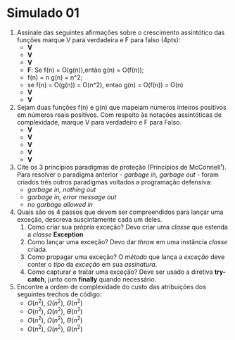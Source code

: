 # Simulado 01

1. Assinale das seguintes afirmações sobre o crescimento assintótico das funções marque V para verdadeira e F  para falso (4pts):
	- **V**
	- **V**
	- **V**
	- **F**: Se f(n) = O(g(n)),então g(n) = O(f(n));
	- f(n) = n g(n) = n^2;
	- se f(n) = O(g(n)) = O(n^2), entao g(n) = O(f(n)) = O(n)
	- **V**
	- **V**
2. Sejam duas funções f(n) e g(n) que mapeiam números inteiros positivos em números reais positivos. Com respeito às notações assintóticas de complexidade, marque V para verdadeiro e F para Falso.
	- **V**
	- **V**
	- **V**
	- **V**
	- **V**
3. Cite os 3 princípios paradigmas de proteção (Princípios de McConnell¹).
	Para resolver o paradigma anterior - *garbage in, garbage out* - foram criados três outros paradigmas voltados a programação defensiva:
	- *garbage in, nothing out*
	- *garbage in, error message out*
	- *no garbage allowed in*
4. Quais são os 4 passos que devem ser compreendidos para lançar uma exceção, descreva suscintamente cada um deles. 
	1. Como criar sua própria exceção?
		Devo criar uma *classe* que estenda a *classe* **Exception** 
	2. Como lançar uma exceção?
		Devo dar *throw* em uma instância *classe* criada.
	3. Como propagar uma exceção?
		O *método* que lança a *exceção* deve conter o *tipo* da *exceção* em sua *assinatura*.
	4. Como capturar e tratar uma exceção?
		Deve ser usado a diretiva **try-catch**, junto com **finally** quando necessário.
5. Encontre a ordem de complexidade do custo das atribuições dos seguintes trechos de código:
	- $O(n^2)$, $\Omega(n^2)$, $\Theta(n^2)$
	- $O(n^2)$, $\Omega(n^2)$, $\Theta(n^2)$
	- $O(n^2)$, $\Omega(n^2)$, $\Theta(n^2)$
	- $O(n^2)$, $\Omega(n^2)$, $\Theta(n^2)$

